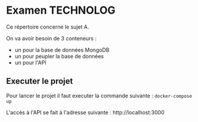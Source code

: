 # Examen TECHNOLOG

Ce répertoire concerne le sujet A.

On va avoir besoin de 3 conteneurs :
* un pour la base de données MongoDB
* un pour peupler la base de données
* un pour l'API

## Executer le projet

Pour lancer le projet il faut executer la commande suivante :
`` docker-compose up ``

L'accès à l'API se fait à l'adresse suivante : http://localhost:3000